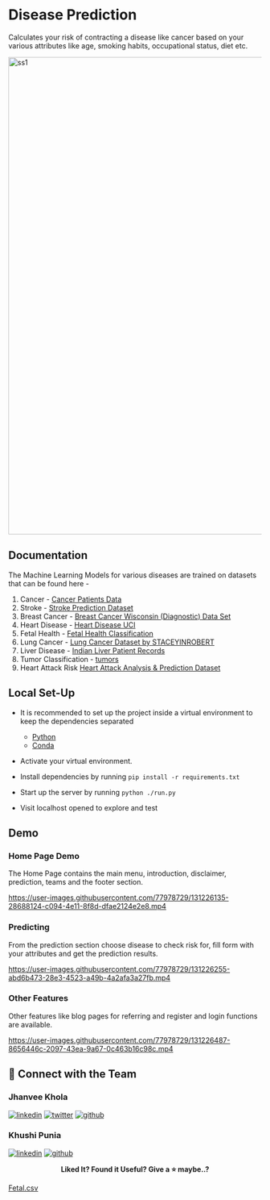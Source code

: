 
# Disease Prediction
Calculates your risk of contracting a disease like cancer based on your various attributes like age, smoking habits, occupational status, diet etc.

<img width="947" alt="ss1" src="https://user-images.githubusercontent.com/77978729/131225661-fad5db54-aa3a-41e6-89bb-473a689167e9.png">

## Documentation
The Machine Learning Models for various diseases are trained on datasets that can be found here -
1. Cancer - [Cancer Patients Data](https://github.com/jhanvee-khola/DiseasePrediction/files/7071239/cancer.patient.data.sets.xlsx)
2. Stroke - [Stroke Prediction Dataset](https://github.com/jhanvee-khola/DiseasePrediction/files/7071220/stroke.csv)
3. Breast Cancer - [Breast Cancer Wisconsin (Diagnostic) Data Set](https://github.com/jhanvee-khola/DiseasePrediction/files/7071238/breastcancer.csv)
4. Heart Disease - [Heart Disease UCI](https://github.com/jhanvee-khola/DiseasePrediction/files/7071305/heartdisease.csv)
5. Fetal Health - [Fetal Health Classification](https://www.kaggle.com/andrewmvd/fetal-health-classification)
6. Lung Cancer - [Lung Cancer Dataset by STACEYINROBERT](https://github.com/jhanvee-khola/DiseasePrediction/files/7071283/survey.lung.cancer.csv)
7. Liver Disease - [Indian Liver Patient Records](https://github.com/jhanvee-khola/DiseasePrediction/files/7071252/indian_liver_patient.csv)
8. Tumor Classification - [tumors](https://github.com/jhanvee-khola/DiseasePrediction/files/7071236/tumor.csv)
9. Heart Attack Risk [Heart Attack Analysis & Prediction Dataset](https://github.com/jhanvee-khola/DiseasePrediction/files/7071303/heart.attack.csv)


## Local Set-Up
* It is recommended to set up the project inside a virtual environment to keep the dependencies separated
    * [Python](https://realpython.com/python-virtual-environments-a-primer/#why-the-need-for-virtual-environments)
    * [Conda](https://docs.conda.io/projects/conda/en/latest/user-guide/tasks/manage-environments.html)

* Activate your virtual environment.
* Install dependencies by running ```pip install -r requirements.txt```
* Start up the server by running ```python ./run.py```
* Visit localhost opened to explore and test

## Demo
### Home Page Demo
The Home Page contains the main menu, introduction, disclaimer, prediction, teams and the footer section.

https://user-images.githubusercontent.com/77978729/131226135-28688124-c094-4e11-8f8d-dfae2124e2e8.mp4

### Predicting
From the prediction section choose disease to check risk for, fill form with your attributes and get the prediction results.

https://user-images.githubusercontent.com/77978729/131226255-abd6b473-28e3-4523-a49b-4a2afa3a27fb.mp4

### Other Features
Other features like blog pages for referring and register and login functions are available.

https://user-images.githubusercontent.com/77978729/131226487-8656446c-2097-43ea-9a67-0c463b16c98c.mp4


## 🔗 Connect with the Team
### Jhanvee Khola
[![linkedin](https://img.shields.io/badge/linkedin-0A66C2?style=for-the-badge&logo=linkedin&logoColor=white)](https://www.linkedin.com/in/jhanvee-khola/)
[![twitter](https://img.shields.io/badge/twitter-1DA1F2?style=for-the-badge&logo=twitter&logoColor=white)](https://twitter.com/jhanvee_khola)
[![github](https://img.shields.io/badge/GitHub-100000?style=for-the-badge&logo=github&logoColor=white)](https://github.com/jhanvee-khola)

### Khushi Punia
[![linkedin](https://img.shields.io/badge/linkedin-0A66C2?style=for-the-badge&logo=linkedin&logoColor=white)](https://www.linkedin.com/in/khushi-punia-7261b5204)
[![github](https://img.shields.io/badge/GitHub-100000?style=for-the-badge&logo=github&logoColor=white)](https://github.com/khushipunia21)

<p align="center">
  <b>Liked It? Found it Useful? Give a ⭐ maybe..?</b><br>
</p>


[Fetal.csv](https://github.com/jhanvee-khola/DiseasePrediction/files/7071317/Fetal.csv)




